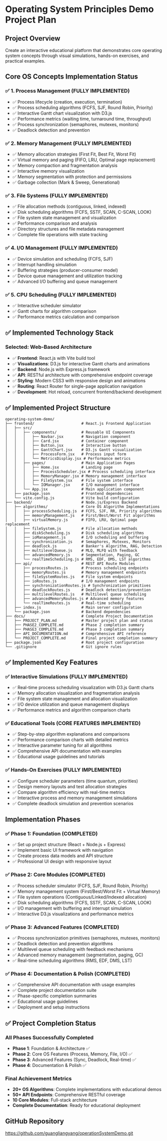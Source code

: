 # Operating System Principles Demo Project Plan

## Project Overview
Create an interactive educational platform that demonstrates core operating system concepts through visual simulations, hands-on exercises, and practical examples.

## Core OS Concepts Implementation Status

### ✅ 1. Process Management (FULLY IMPLEMENTED)
- ✅ Process lifecycle (creation, execution, termination)
- ✅ Process scheduling algorithms (FCFS, SJF, Round Robin, Priority)
- ✅ Interactive Gantt chart visualization with D3.js
- ✅ Performance metrics (waiting time, turnaround time, throughput)
- ✅ Process synchronization (semaphores, mutexes, monitors)
- ✅ Deadlock detection and prevention

### ✅ 2. Memory Management (FULLY IMPLEMENTED)
- ✅ Memory allocation strategies (First Fit, Best Fit, Worst Fit)
- ✅ Virtual memory and paging (FIFO, LRU, Optimal page replacement)
- ✅ Memory compaction and fragmentation analysis
- ✅ Interactive memory visualization
- ✅ Memory segmentation with protection and permissions
- ✅ Garbage collection (Mark & Sweep, Generational)

### ✅ 3. File Systems (FULLY IMPLEMENTED)
- ✅ File allocation methods (contiguous, linked, indexed)
- ✅ Disk scheduling algorithms (FCFS, SSTF, SCAN, C-SCAN, LOOK)
- ✅ File system state management and visualization
- ✅ Performance comparison and analysis
- ✅ Directory structures and file metadata management
- ✅ Complete file operations with state tracking

### ✅ 4. I/O Management (FULLY IMPLEMENTED)
- ✅ Device simulation and scheduling (FCFS, SJF)
- ✅ Interrupt handling simulation
- ✅ Buffering strategies (producer-consumer model)
- ✅ Device queue management and utilization tracking
- ✅ Advanced I/O buffering and queue management

### ✅ 5. CPU Scheduling (FULLY IMPLEMENTED)
- ✅ Interactive scheduler simulator
- ✅ Gantt charts for algorithm comparison
- ✅ Performance metrics calculation and comparison

## ✅ Implemented Technology Stack

### **Selected: Web-Based Architecture**
- ✅ **Frontend**: React.js with Vite build tool
- ✅ **Visualizations**: D3.js for interactive Gantt charts and animations
- ✅ **Backend**: Node.js with Express.js framework
- ✅ **API**: RESTful architecture with comprehensive endpoint coverage
- ✅ **Styling**: Modern CSS3 with responsive design and animations
- ✅ **Routing**: React Router for single-page application navigation
- ✅ **Development**: Hot reload, concurrent frontend/backend development

## ✅ Implemented Project Structure

```
operating-system-demo/
├── frontend/                     # React.js Frontend Application
│   ├── src/
│   │   ├── components/           # Reusable UI Components
│   │   │   ├── Navbar.jsx        # Navigation component
│   │   │   ├── Card.jsx          # Container component
│   │   │   ├── Button.jsx        # Interactive button
│   │   │   ├── GanttChart.jsx    # D3.js Gantt visualization
│   │   │   ├── ProcessForm.jsx   # Process input form
│   │   │   └── MetricsDisplay.jsx # Performance metrics
│   │   ├── pages/                # Main Application Pages
│   │   │   ├── Home.jsx          # Landing page
│   │   │   ├── ProcessScheduler.jsx # Process scheduling interface
│   │   │   ├── MemoryManager.jsx # Memory management interface
│   │   │   ├── FileSystem.jsx    # File system interface
│   │   │   └── IOManager.jsx     # I/O management interface
│   │   └── App.jsx               # Main application component
│   ├── package.json              # Frontend dependencies
│   └── vite.config.js            # Vite build configuration
├── backend/                      # Node.js/Express Backend
│   ├── algorithms/               # Core OS Algorithm Implementations
│   │   ├── processScheduling.js  # FCFS, SJF, RR, Priority algorithms
│   │   ├── memoryManagement.js   # First/Best/Worst Fit algorithms
│   │   ├── virtualMemory.js      # FIFO, LRU, Optimal page replacement
│   │   ├── fileSystem.js         # File allocation methods
│   │   ├── diskScheduling.js     # Disk scheduling algorithms
│   │   ├── ioManagement.js       # I/O scheduling and buffering
│   │   ├── synchronization.js    # Semaphores, Mutexes, Monitors
│   │   ├── deadlock.js           # Banker's Algorithm, RAG, Detection
│   │   ├── multilevelQueue.js    # MLQ, MLFQ with feedback
│   │   ├── advancedMemory.js     # Segmentation, Paging, GC
│   │   └── realTimeScheduling.js # RMS, EDF, DMS, LST algorithms
│   ├── api/                      # REST API Route Modules
│   │   ├── processRoutes.js      # Process scheduling endpoints
│   │   ├── memoryRoutes.js       # Memory management endpoints
│   │   ├── fileSystemRoutes.js   # File system endpoints
│   │   ├── ioRoutes.js           # I/O management endpoints
│   │   ├── synchronizationRoutes.js # Synchronization primitives
│   │   ├── deadlockRoutes.js     # Deadlock detection/prevention
│   │   ├── multilevelRoutes.js   # Multilevel queue scheduling
│   │   ├── advancedMemoryRoutes.js # Advanced memory features
│   │   └── realTimeRoutes.js     # Real-time scheduling
│   ├── index.js                  # Main server configuration
│   └── package.json              # Backend dependencies
├── docs/                         # Complete Project Documentation
│   ├── PROJECT_PLAN.md           # Master project plan and status
│   ├── PHASE2_COMPLETE.md        # Phase 2 completion summary
│   ├── PHASE3_COMPLETE.md        # Phase 3 completion summary
│   ├── API_DOCUMENTATION.md      # Comprehensive API reference
│   └── PROJECT_COMPLETE.md       # Final project completion summary
├── package.json                  # Root project configuration
└── .gitignore                    # Git ignore rules
```

## ✅ Implemented Key Features

### ✅ Interactive Simulations (FULLY IMPLEMENTED)
- ✅ Real-time process scheduling visualization with D3.js Gantt charts
- ✅ Memory allocation visualization and fragmentation analysis
- ✅ File system state management and allocation visualization
- ✅ I/O device utilization and queue management displays
- ✅ Performance metrics and algorithm comparison charts

### ✅ Educational Tools (CORE FEATURES IMPLEMENTED)
- ✅ Step-by-step algorithm explanations and comparisons
- ✅ Performance comparison charts with detailed metrics
- ✅ Interactive parameter tuning for all algorithms
- ✅ Comprehensive API documentation with examples
- ✅ Educational usage guidelines and tutorials

### ✅ Hands-On Exercises (FULLY IMPLEMENTED)
- ✅ Configure scheduler parameters (time quantum, priorities)
- ✅ Design memory layouts and test allocation strategies
- ✅ Compare algorithm efficiency with real-time metrics
- ✅ Interactive process and memory management simulations
- ✅ Complete deadlock simulation and prevention scenarios

## Implementation Phases

### ✅ Phase 1: Foundation (COMPLETED)
- ✅ Set up project structure (React + Node.js + Express)
- ✅ Implement basic UI framework with navigation
- ✅ Create process data models and API structure
- ✅ Professional UI design with responsive layout

### ✅ Phase 2: Core Modules (COMPLETED)
- ✅ Process scheduler simulator (FCFS, SJF, Round Robin, Priority)
- ✅ Memory management system (First/Best/Worst Fit + Virtual Memory)
- ✅ File system operations (Contiguous/Linked/Indexed allocation)
- ✅ Disk scheduling algorithms (FCFS, SSTF, SCAN, C-SCAN, LOOK)
- ✅ I/O management with buffering and interrupt simulation
- ✅ Interactive D3.js visualizations and performance metrics

### ✅ Phase 3: Advanced Features (COMPLETED)
- ✅ Process synchronization primitives (semaphores, mutexes, monitors)
- ✅ Deadlock detection and prevention algorithms
- ✅ Multilevel queue scheduling with feedback mechanisms
- ✅ Advanced memory management (segmentation, paging, GC)
- ✅ Real-time scheduling algorithms (RMS, EDF, DMS, LST)

### ✅ Phase 4: Documentation & Polish (COMPLETED)
- ✅ Comprehensive API documentation with usage examples
- ✅ Complete project documentation suite
- ✅ Phase-specific completion summaries
- ✅ Educational usage guidelines
- ✅ Deployment and setup instructions

## ✅ Project Completion Status

### **All Phases Successfully Completed**
- **Phase 1**: Foundation & Architecture ✅
- **Phase 2**: Core OS Features (Process, Memory, File, I/O) ✅
- **Phase 3**: Advanced Features (Sync, Deadlock, Real-time) ✅
- **Phase 4**: Documentation & Polish ✅

### **Final Achievement Metrics**
- **20+ OS Algorithms**: Complete implementations with educational demos
- **50+ API Endpoints**: Comprehensive RESTful coverage
- **10 Core Modules**: Full-stack architecture
- **Complete Documentation**: Ready for educational deployment

## GitHub Repository
https://github.com/guangliangyang/operationSystemDemo.git